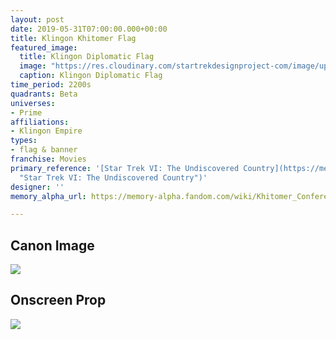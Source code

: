 ```yaml
---
layout: post
date: 2019-05-31T07:00:00.000+00:00
title: Klingon Khitomer Flag
featured_image:
  title: Klingon Diplomatic Flag
  image: "https://res.cloudinary.com/startrekdesignproject-com/image/upload/v1559316429/KlingonDiplomaticFlag.png"
  caption: Klingon Diplomatic Flag
time_period: 2200s
quadrants: Beta
universes:
- Prime
affiliations:
- Klingon Empire
types:
- flag & banner
franchise: Movies
primary_reference: '[Star Trek VI: The Undiscovered Country](https://memory-alpha.fandom.com/wiki/Star_Trek_VI:_The_Undiscovered_Country
  "Star Trek VI: The Undiscovered Country")'
designer: ''
memory_alpha_url: https://memory-alpha.fandom.com/wiki/Khitomer_Conference

---
```

## Canon Image

![](https://res.cloudinary.com/startrekdesignproject-com/image/upload/v1559246843/Fed-KlingonDiplomaticFlags1.jpg)

## Onscreen Prop

![](https://res.cloudinary.com/startrekdesignproject-com/image/upload/v1559316429/KlingonDiplomaticFlag_Prop.jpg)